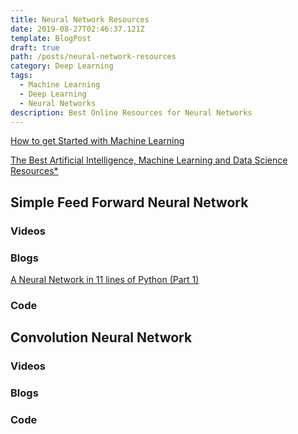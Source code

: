 ```yaml
---
title: Neural Network Resources
date: 2019-08-27T02:46:37.121Z
template: BlogPost
draft: true
path: /posts/neural-network-resources
category: Deep Learning
tags:
  - Machine Learning
  - Deep Learning
  - Neural Networks
description: Best Online Resources for Neural Networks
---
```


[How to get Started with Machine Learning](https://www.youtube.com/watch?v=I74ymkoNTnw)

[The Best Artificial Intelligence, Machine Learning and Data Science Resources\*](https://www.notion.so/nivu/The-Best-Artificial-Intelligence-Machine-Learning-and-Data-Science-Resources-88790b557dd7470097c43a07d3c30088)

## Simple Feed Forward Neural Network

### Videos

### Blogs

[A Neural Network in 11 lines of Python (Part 1)](https://iamtrask.github.io/2015/07/12/basic-python-network/)

### Code

## Convolution Neural Network

### Videos

### Blogs

### Code
